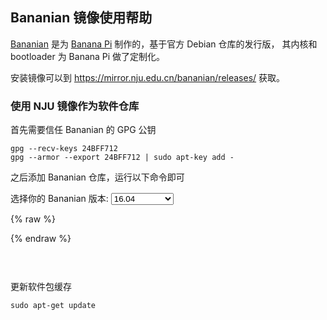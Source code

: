 
## Bananian 镜像使用帮助

[Bananian](https://www.bananian.org/) 是为 [Banana Pi](http://www.banana-pi.org/) 制作的，基于官方 Debian 仓库的发行版，
其内核和 bootloader 为 Banana Pi 做了定制化。

安装镜像可以到 <https://mirror.nju.edu.cn/bananian/releases/> 获取。

### 使用 NJU 镜像作为软件仓库

首先需要信任 Bananian 的 GPG 公钥

```
gpg --recv-keys 24BFF712
gpg --armor --export 24BFF712 | sudo apt-key add -
```

之后添加 Bananian 仓库，运行以下命令即可

<form class="form-inline">
<div class="form-group">
	<label>选择你的 Bananian 版本: </label>
	<select class="form-control release-select" data-template="#apt-template" data-target="#apt-content">
	  <option data-release="1604" data-opt='{"debian": "jessie"}' selected>16.04</option>
	  <option data-release="jessie" data-opt='{"debian": "jessie"}'>15.08</option>
	  <option data-release="wheezy" data-opt='{"debian": "wheezy"}'>15.04 或更早</option>
	</select>
</div>
</form>

{% raw %}
<script id="apt-template" type="x-tmpl-markup">
# 激活 NJU bananian 镜像
sudo cat > /etc/apt/sources.list.d/bananian.list << EOF
deb http://{%endraw%}mirror.nju.edu.cn{%raw%}/bananian/packages {{release_name}} main
EOF

# 激活 NJU debian 镜像
sudo cat > /etc/apt/sources.list << EOF
deb http://{%endraw%}mirror.nju.edu.cn{%raw%}/debian/ {{debian}} main contrib non-free
deb http://{%endraw%}mirror.nju.edu.cn{%raw%}/debian/ {{debian}}-backports main contrib non-free
deb http://{%endraw%}mirror.nju.edu.cn{%raw%}/debian/ {{debian}}-updates main contrib non-free
deb http://{%endraw%}mirror.nju.edu.cn{%raw%}/debian-security/ {{debian}}/updates main contrib non-free
deb-src http://{%endraw%}mirror.nju.edu.cn{%raw%}/debian/ {{debian}} main contrib non-free
deb-src http://{%endraw%}mirror.nju.edu.cn{%raw%}/debian/ {{debian}}-backports main contrib non-free
deb-src http://{%endraw%}mirror.nju.edu.cn{%raw%}/debian/ {{debian}}-updates main contrib non-free
deb-src http://{%endraw%}mirror.nju.edu.cn{%raw%}/debian-security/ {{debian}}/updates main contrib non-free
EOF
</script>
{% endraw %}

<p></p>

<pre>
<code id="apt-content">
</code>
</pre>

更新软件包缓存

```
sudo apt-get update
```
